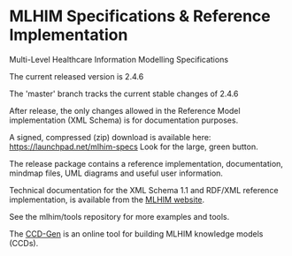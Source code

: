MLHIM Specifications & Reference Implementation
===============================================

Multi-Level Healthcare Information Modelling Specifications

The current released version is 2.4.6

The 'master' branch tracks the current stable changes of 2.4.6

After release, the only changes allowed in the Reference Model implementation (XML Schema) is for documentation purposes. 

A signed, compressed (zip) download is available here: https://launchpad.net/mlhim-specs Look for the large, green button. 

The release package contains a reference implementation, documentation, mindmap files, UML diagrams and useful user information. 

Technical documentation for the XML Schema 1.1 and RDF/XML reference implementation, is available from the
[MLHIM website](http://mlhim.org/documents.html).

See the mlhim/tools repository for more examples and tools. 

The [CCD-Gen](http://www.ccdgen.com) is an online tool for building MLHIM knowledge models (CCDs).


